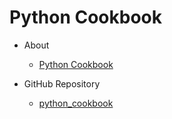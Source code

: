 # Python Cookbook

- About
    - [Python Cookbook](https://www.oreilly.com/library/view/python-cookbook/0596001673/)

- GitHub Repository
    - [python_cookbook](https://github.com/cooperwang-github/python_cookbook.git)